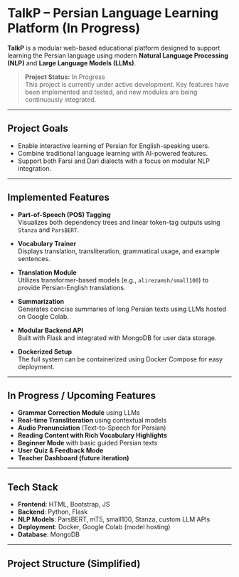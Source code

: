 # TalkP – Persian Language Learning Platform (In Progress)

**TalkP** is a modular web-based educational platform designed to support learning the Persian language using modern **Natural Language Processing (NLP)** and **Large Language Models (LLMs)**.

> **Project Status:** In Progress  
> This project is currently under active development. Key features have been implemented and tested, and new modules are being continuously integrated.

---

## Project Goals

- Enable interactive learning of Persian for English-speaking users.
- Combine traditional language learning with AI-powered features.
- Support both Farsi and Dari dialects with a focus on modular NLP integration.

---

## Implemented Features

- **Part-of-Speech (POS) Tagging**  
  Visualizes both dependency trees and linear token-tag outputs using `Stanza` and `ParsBERT`.

- **Vocabulary Trainer**  
  Displays translation, transliteration, grammatical usage, and example sentences.

- **Translation Module**  
  Utilizes transformer-based models (e.g., `alirezamsh/small100`) to provide Persian-English translations.

- **Summarization**  
  Generates concise summaries of long Persian texts using LLMs hosted on Google Colab.

- **Modular Backend API**  
  Built with Flask and integrated with MongoDB for user data storage.

- **Dockerized Setup**  
  The full system can be containerized using Docker Compose for easy deployment.

---

## In Progress / Upcoming Features

- **Grammar Correction Module** using LLMs
- **Real-time Transliteration** using contextual models
- **Audio Pronunciation** (Text-to-Speech for Persian)
- **Reading Content with Rich Vocabulary Highlights**
- **Beginner Mode** with basic guided Persian texts
- **User Quiz & Feedback Mode**
- **Teacher Dashboard (future iteration)**

---

## Tech Stack

- **Frontend**: HTML, Bootstrap, JS
- **Backend**: Python, Flask
- **NLP Models**: ParsBERT, mT5, small100, Stanza, custom LLM APIs
- **Deployment**: Docker, Google Colab (model hosting)
- **Database**: MongoDB

---

## Project Structure (Simplified)

